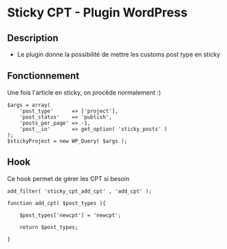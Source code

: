 # Sticky CPT - Plugin WordPress

## Description

* Le plugin donne la possibilité de mettre les customs post type en sticky

## Fonctionnement

Une fois l'article en sticky, on procède normalement :)

	$args = array(
	    'post_type'      => ['project'],
	    'post_status'    => 'publish',
	    'posts_per_page' => -1,
	    'post__in'       => get_option( 'sticky_posts' )
	);
	$stickyProject = new WP_Query( $args );


## Hook

Ce hook permet  de gérer les CPT si besoin

    add_filter( 'sticky_cpt_add_cpt' , 'add_cpt' );

    function add_cpt( $post_types ){

        $post_types['newcpt'] = 'newcpt';

        return $post_types;

    }
